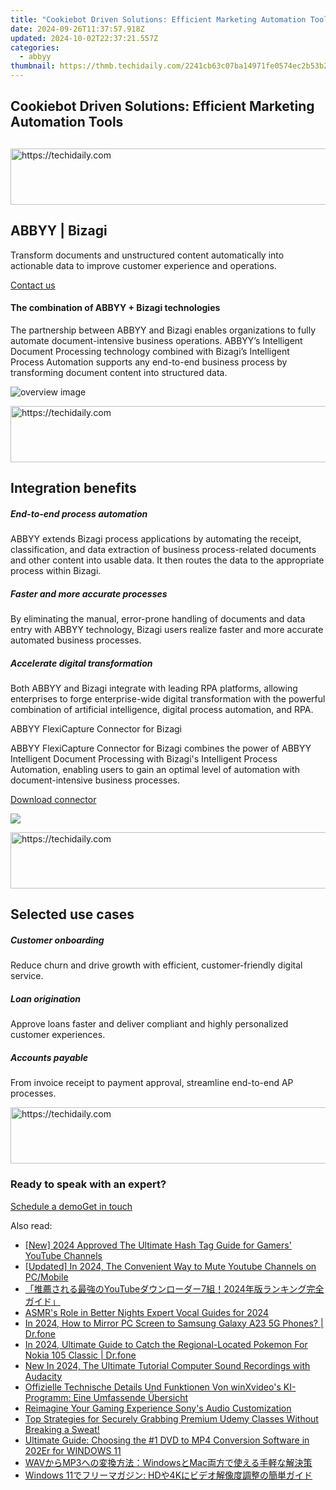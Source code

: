 ```yaml
---
title: "Cookiebot Driven Solutions: Efficient Marketing Automation Tools"
date: 2024-09-26T11:37:57.918Z
updated: 2024-10-02T22:37:21.557Z
categories:
  - abbyy
thumbnail: https://thmb.techidaily.com/2241cb63c07ba14971fe0574ec2b53b239df58241996fcf78b83d8a047d570ec.jpeg
---
```


## Cookiebot Driven Solutions: Efficient Marketing Automation Tools

## 

<!-- affiliate ads begin -->
<a href="https://appsumo.8odi.net/c/5597632/2082526/7443" target="_top" id="2082526">
  <img src="//a.impactradius-go.com/display-ad/7443-2082526" border="0" alt="https://techidaily.com" width="728" height="90"/>
</a>
<img height="0" width="0" src="https://appsumo.8odi.net/i/5597632/2082526/7443" style="position:absolute;visibility:hidden;" border="0" />
<!-- affiliate ads end -->

## ABBYY | Bizagi

Transform documents and unstructured content automatically into actionable data to improve customer experience and operations.

[Contact us](https://tools.techidaily.com/abbyy/products/)

#### The combination of ABBYY + Bizagi technologies 

The partnership between ABBYY and Bizagi enables organizations to fully automate document-intensive business operations. ABBYY’s Intelligent Document Processing technology combined with Bizagi’s Intelligent Process Automation supports any end-to-end business process by transforming document content into structured data.

![overview image](https://content.abbyy.com/-/media/project/abbyy/abbyy/solutions/digital-onboarding/overview-image.jpg?h=716&iar=0&w=1272)

<!-- affiliate ads begin -->
<a href="https://appsumo.8odi.net/c/5597632/2082521/7443" target="_top" id="2082521">
  <img src="//a.impactradius-go.com/display-ad/7443-2082521" border="0" alt="https://techidaily.com" width="728" height="90"/>
</a>
<img height="0" width="0" src="https://appsumo.8odi.net/i/5597632/2082521/7443" style="position:absolute;visibility:hidden;" border="0" />
<!-- affiliate ads end -->

## Integration benefits

##### End-to-end process automation 

ABBYY extends Bizagi process applications by automating the receipt, classification, and data extraction of business process-related documents and other content into usable data. It then routes the data to the appropriate process within Bizagi.

##### Faster and more accurate processes

By eliminating the manual, error-prone handling of documents and data entry with ABBYY technology, Bizagi users realize faster and more accurate automated business processes.

##### Accelerate digital transformation

Both ABBYY and Bizagi integrate with leading RPA platforms, allowing enterprises to forge enterprise-wide digital transformation with the powerful combination of artificial intelligence, digital process automation, and RPA.

ABBYY FlexiCapture Connector for Bizagi 

ABBYY FlexiCapture Connector for Bizagi combines the power of ABBYY Intelligent Document Processing with Bizagi's Intelligent Process Automation, enabling users to gain an optimal level of automation with document-intensive business processes.

[Download connector](https://tools.techidaily.com/abbyy/products/)

![](https://content.abbyy.com/-/media/feature/basecomponents/clients/bizagi.png?h=40&iar=0&w=120)

<!-- affiliate ads begin -->
<a href="https://imp.i357552.net/c/5597632/863035/11832" target="_top" id="863035">
  <img src="//a.impactradius-go.com/display-ad/11832-863035" border="0" alt="https://techidaily.com" width="728" height="90"/>
</a>
<img height="0" width="0" src="https://imp.i357552.net/i/5597632/863035/11832" style="position:absolute;visibility:hidden;" border="0" />
<!-- affiliate ads end -->

## Selected use cases 

##### Customer onboarding 

Reduce churn and drive growth with efficient, customer-friendly digital service.

##### Loan origination 

Approve loans faster and deliver compliant and highly personalized customer experiences.

##### Accounts payable 

From invoice receipt to payment approval, streamline end-to-end AP processes.

<!-- affiliate ads begin -->
<a href="https://dhgate.sjv.io/c/5597632/1172027/12108" target="_top" id="1172027">
  <img src="//a.impactradius-go.com/display-ad/12108-1172027" border="0" alt="https://techidaily.com" width="728" height="90"/>
</a>
<img height="0" width="0" src="https://dhgate.sjv.io/i/5597632/1172027/12108" style="position:absolute;visibility:hidden;" border="0" />
<!-- affiliate ads end -->

### Ready to speak with an expert?

[Schedule a demo](https://tools.techidaily.com/abbyy/products/)[Get in touch](https://tools.techidaily.com/abbyy/products/)

<ins class="adsbygoogle"
     style="display:block"
     data-ad-format="autorelaxed"
     data-ad-client="ca-pub-7571918770474297"
     data-ad-slot="1223367746"></ins>

<ins class="adsbygoogle"
     style="display:block"
     data-ad-client="ca-pub-7571918770474297"
     data-ad-slot="8358498916"
     data-ad-format="auto"
     data-full-width-responsive="true"></ins>

<span class="atpl-alsoreadstyle">Also read:</span>
<div><ul>
<li><a href="https://youtube-blog.techidaily.com/024-approved-the-ultimate-hash-tag-guide-for-gamers-youtube-channels/"><u>[New] 2024 Approved The Ultimate Hash Tag Guide for Gamers' YouTube Channels</u></a></li>
<li><a href="https://youtube-zero.techidaily.com/ed-in-2024-the-convenient-way-to-mute-youtube-channels-on-pcmobile/"><u>[Updated] In 2024, The Convenient Way to Mute Youtube Channels on PC/Mobile</u></a></li>
<li><a href="https://solve-hot.techidaily.com/youtube72024/"><u>「推薦される最強のYouTubeダウンローダー7組！2024年版ランキング完全ガイド」</u></a></li>
<li><a href="https://fox-http.techidaily.com/asmrs-role-in-better-nights-expert-vocal-guides-for-2024/"><u>ASMR's Role in Better Nights Expert Vocal Guides for 2024</u></a></li>
<li><a href="https://screen-mirror.techidaily.com/in-2024-how-to-mirror-pc-screen-to-samsung-galaxy-a23-5g-phones-drfone-by-drfone-android/"><u>In 2024, How to Mirror PC Screen to Samsung Galaxy A23 5G Phones? | Dr.fone</u></a></li>
<li><a href="https://android-pokemon-go.techidaily.com/in-2024-ultimate-guide-to-catch-the-regional-located-pokemon-for-nokia-105-classic-drfone-by-drfone-virtual-android/"><u>In 2024, Ultimate Guide to Catch the Regional-Located Pokemon For Nokia 105 Classic | Dr.fone</u></a></li>
<li><a href="https://sound-optimizing.techidaily.com/new-in-2024-the-ultimate-tutorial-computer-sound-recordings-with-audacity/"><u>New In 2024, The Ultimate Tutorial Computer Sound Recordings with Audacity</u></a></li>
<li><a href="https://some-knowledge.techidaily.com/offizielle-technische-details-und-funktionen-von-winxvideos-ki-programm-eine-umfassende-ubersicht/"><u>Offizielle Technische Details Und Funktionen Von winXvideo's KI-Programm: Eine Umfassende Übersicht</u></a></li>
<li><a href="https://extra-hints.techidaily.com/reimagine-your-gaming-experience-sonys-audio-customization/"><u>Reimagine Your Gaming Experience Sony's Audio Customization</u></a></li>
<li><a href="https://solve-hot.techidaily.com/top-strategies-for-securely-grabbing-premium-udemy-classes-without-breaking-a-sweat/"><u>Top Strategies for Securely Grabbing Premium Udemy Classes Without Breaking a Sweat!</u></a></li>
<li><a href="https://solve-hot.techidaily.com/ultimate-guide-choosing-the-1-dvd-to-mp4-conversion-software-in-202er-for-windows-11/"><u>Ultimate Guide: Choosing the #1 DVD to MP4 Conversion Software in 202Er for WINDOWS 11</u></a></li>
<li><a href="https://solve-hot.techidaily.com/wavmp3windowsmac/"><u>WAVからMP3への変換方法：WindowsとMac両方で使える手軽な解決策</u></a></li>
<li><a href="https://solve-hot.techidaily.com/windows-11-hd4k/"><u>Windows 11でフリーマガジン: HDや4Kにビデオ解像度調整の簡単ガイド</u></a></li>
</ul></div>

